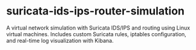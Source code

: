 # suricata-ids-ips-router-simulation
A virtual network simulation with Suricata IDS/IPS and routing using Linux virtual machines. Includes custom Suricata rules, iptables configuration, and real-time log visualization with Kibana.
